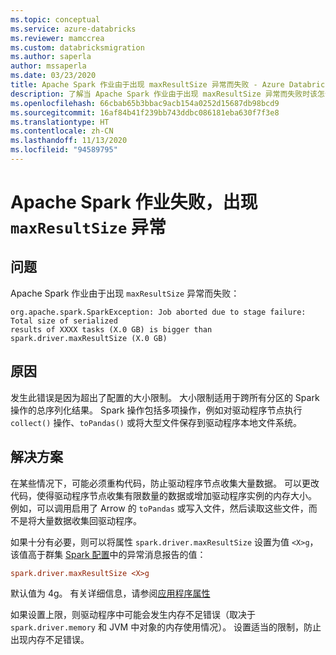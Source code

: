 ```yaml
---
ms.topic: conceptual
ms.service: azure-databricks
ms.reviewer: mamccrea
ms.custom: databricksmigration
ms.author: saperla
author: mssaperla
ms.date: 03/23/2020
title: Apache Spark 作业由于出现 maxResultSize 异常而失败 - Azure Databricks
description: 了解当 Apache Spark 作业由于出现 maxResultSize 异常而失败时该怎么办
ms.openlocfilehash: 66cbab65b3bbac9acb154a0252d15687db98bcd9
ms.sourcegitcommit: 16af84b41f239bb743ddbc086181eba630f7f3e8
ms.translationtype: HT
ms.contentlocale: zh-CN
ms.lasthandoff: 11/13/2020
ms.locfileid: "94589795"
---
```

# <a name="apache-spark-job-fails-with-maxresultsize-exception"></a>Apache Spark 作业失败，出现 `maxResultSize` 异常

## <a name="problem"></a>问题

Apache Spark 作业由于出现 `maxResultSize` 异常而失败：

```console
org.apache.spark.SparkException: Job aborted due to stage failure: Total size of serialized
results of XXXX tasks (X.0 GB) is bigger than spark.driver.maxResultSize (X.0 GB)
```

## <a name="cause"></a>原因

发生此错误是因为超出了配置的大小限制。 大小限制适用于跨所有分区的 Spark 操作的总序列化结果。 Spark 操作包括多项操作，例如对驱动程序节点执行 `collect()` 操作、`toPandas()` 或将大型文件保存到驱动程序本地文件系统。

## <a name="solution"></a>解决方案

在某些情况下，可能必须重构代码，防止驱动程序节点收集大量数据。 可以更改代码，使得驱动程序节点收集有限数量的数据或增加驱动程序实例的内存大小。 例如，可以调用启用了 Arrow 的 `toPandas` 或写入文件，然后读取这些文件，而不是将大量数据收集回驱动程序。

如果十分有必要，则可以将属性 `spark.driver.maxResultSize` 设置为值 `<X>g`，该值高于群集 [Spark 配置](/databricks/clusters/configure#spark-config)中的异常消息报告的值：

```ini
spark.driver.maxResultSize <X>g
```

默认值为 4g。 有关详细信息，请参阅[应用程序属性](http://spark.apache.org/docs/latest/configuration.html#application-properties)

如果设置上限，则驱动程序中可能会发生内存不足错误（取决于 `spark.driver.memory` 和 JVM 中对象的内存使用情况）。 设置适当的限制，防止出现内存不足错误。
